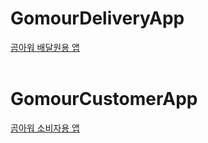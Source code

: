 
# GomourDeliveryApp
[곰아워 배달원용 앱](https://github.com/dddiri/GomourDeliveryApp)
<br><br>

# GomourCustomerApp
[곰아워 소비자용 앱](https://github.com/parkjieun16/GomourCustomerApp.git)


